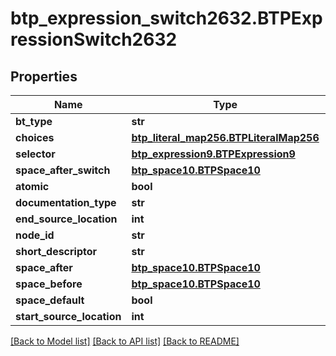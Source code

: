 # btp_expression_switch2632.BTPExpressionSwitch2632

## Properties
Name | Type | Description | Notes
------------ | ------------- | ------------- | -------------
**bt_type** | **str** |  | [optional] 
**choices** | [**btp_literal_map256.BTPLiteralMap256**](BTPLiteralMap256.md) |  | [optional] 
**selector** | [**btp_expression9.BTPExpression9**](BTPExpression9.md) |  | [optional] 
**space_after_switch** | [**btp_space10.BTPSpace10**](BTPSpace10.md) |  | [optional] 
**atomic** | **bool** |  | [optional] 
**documentation_type** | **str** |  | [optional] 
**end_source_location** | **int** |  | [optional] 
**node_id** | **str** |  | [optional] 
**short_descriptor** | **str** |  | [optional] 
**space_after** | [**btp_space10.BTPSpace10**](BTPSpace10.md) |  | [optional] 
**space_before** | [**btp_space10.BTPSpace10**](BTPSpace10.md) |  | [optional] 
**space_default** | **bool** |  | [optional] 
**start_source_location** | **int** |  | [optional] 

[[Back to Model list]](../README.md#documentation-for-models) [[Back to API list]](../README.md#documentation-for-api-endpoints) [[Back to README]](../README.md)


